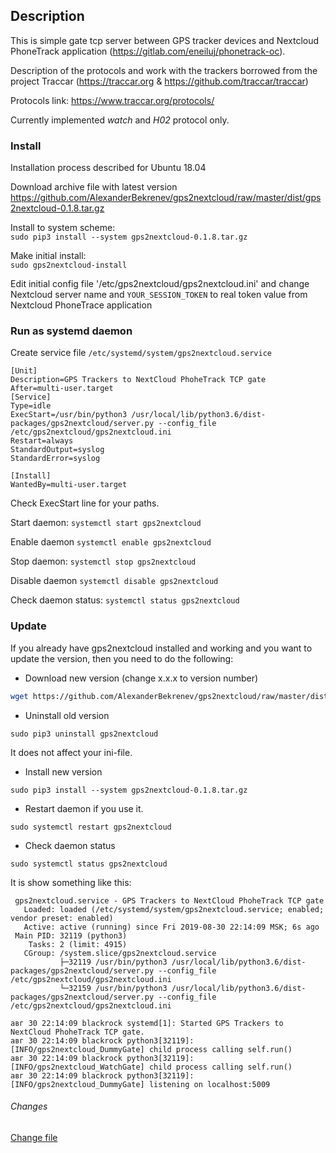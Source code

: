 ## Description

This is simple gate tcp server between GPS tracker devices and Nextcloud PhoneTrack application (https://gitlab.com/eneiluj/phonetrack-oc).

Description of the protocols and work with the trackers borrowed from the project Traccar (https://traccar.org & https://github.com/traccar/traccar)

Protocols link: https://www.traccar.org/protocols/

Currently implemented _watch_ and _H02_ protocol only.

### Install

Installation process described for Ubuntu 18.04

Download archive file with latest version\
https://github.com/AlexanderBekrenev/gps2nextcloud/raw/master/dist/gps2nextcloud-0.1.8.tar.gz

Install to system scheme: \
`sudo pip3 install --system gps2nextcloud-0.1.8.tar.gz`

Make initial install: \
`sudo gps2nextcloud-install `

Edit initial config file '/etc/gps2nextcloud/gps2nextcloud.ini' and change Nextcloud server name and `YOUR_SESSION_TOKEN` to real token value from Nextcloud PhoneTrace application

### Run as systemd daemon

Create service file
`/etc/systemd/system/gps2nextcloud.service`
```
[Unit]
Description=GPS Trackers to NextCloud PhoheTrack TCP gate
After=multi-user.target
[Service]
Type=idle
ExecStart=/usr/bin/python3 /usr/local/lib/python3.6/dist-packages/gps2nextcloud/server.py --config_file /etc/gps2nextcloud/gps2nextcloud.ini
Restart=always
StandardOutput=syslog
StandardError=syslog

[Install]
WantedBy=multi-user.target
```
Check ExecStart line for your paths.

Start daemon: `systemctl start gps2nextcloud`

Enable daemon `systemctl enable gps2nextcloud`

Stop daemon: `systemctl stop gps2nextcloud`

Disable daemon `systemctl disable gps2nextcloud`

Check daemon status: `systemctl status gps2nextcloud`

### Update
If you already have gps2nextcloud installed and working and you want to update the version, 
then you need to do the following:

- Download new version (change x.x.x to version number)
```sh
wget https://github.com/AlexanderBekrenev/gps2nextcloud/raw/master/dist/gps2nextcloud-x.x.x.tar.gz
```
- Uninstall old version
```shell script
sudo pip3 uninstall gps2nextcloud
```
It does not affect your ini-file.

- Install new version
```shell script
sudo pip3 install --system gps2nextcloud-0.1.8.tar.gz
```

- Restart daemon if you use it.
```shell script
sudo systemctl restart gps2nextcloud
```

- Check daemon status
```shell script
sudo systemctl status gps2nextcloud
```
It is show something like this:
```text
 gps2nextcloud.service - GPS Trackers to NextCloud PhoheTrack TCP gate
   Loaded: loaded (/etc/systemd/system/gps2nextcloud.service; enabled; vendor preset: enabled)
   Active: active (running) since Fri 2019-08-30 22:14:09 MSK; 6s ago
 Main PID: 32119 (python3)
    Tasks: 2 (limit: 4915)
   CGroup: /system.slice/gps2nextcloud.service
           ├─32119 /usr/bin/python3 /usr/local/lib/python3.6/dist-packages/gps2nextcloud/server.py --config_file /etc/gps2nextcloud/gps2nextcloud.ini
           └─32159 /usr/bin/python3 /usr/local/lib/python3.6/dist-packages/gps2nextcloud/server.py --config_file /etc/gps2nextcloud/gps2nextcloud.ini

авг 30 22:14:09 blackrock systemd[1]: Started GPS Trackers to NextCloud PhoheTrack TCP gate.
авг 30 22:14:09 blackrock python3[32119]: [INFO/gps2nextcloud_DummyGate] child process calling self.run()
авг 30 22:14:09 blackrock python3[32119]: [INFO/gps2nextcloud_WatchGate] child process calling self.run()
авг 30 22:14:09 blackrock python3[32119]: [INFO/gps2nextcloud_DummyGate] listening on localhost:5009
```
###### Changes

[Change file](CHANGES.md)
